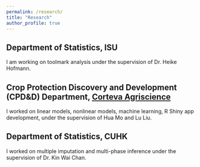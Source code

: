 ```yaml
---
permalink: /research/
title: "Research"
author_profile: true
---
```




## Department of Statistics, ISU
I am working on toolmark analysis under the supervision of Dr. Heike Hofmann.

## Crop Protection Discovery and Development (CPD&D) Department, [Corteva Agriscience](https://www.corteva.us/)
I worked on linear models, nonlinear models, machine learning, R Shiny app development, under the supervision of Hua Mo and Lu Liu.

## Department of Statistics, CUHK
I worked on multiple imputation and multi-phase inference under the supervision of Dr. Kin Wai Chan.
